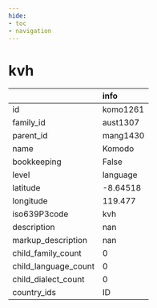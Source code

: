 ```yaml
---
hide:
- toc
- navigation
---
```

# kvh
|                      | info     |
|:---------------------|:---------|
| id                   | komo1261 |
| family_id            | aust1307 |
| parent_id            | mang1430 |
| name                 | Komodo   |
| bookkeeping          | False    |
| level                | language |
| latitude             | -8.64518 |
| longitude            | 119.477  |
| iso639P3code         | kvh      |
| description          | nan      |
| markup_description   | nan      |
| child_family_count   | 0        |
| child_language_count | 0        |
| child_dialect_count  | 0        |
| country_ids          | ID       |